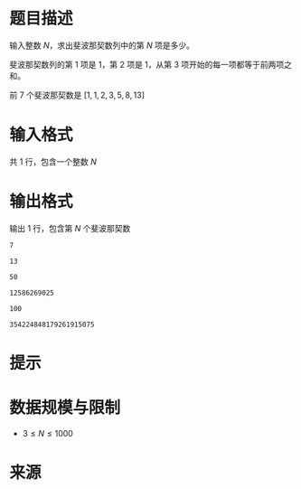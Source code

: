 # 题目描述

输入整数 $N$，求出斐波那契数列中的第 $N$ 项是多少。

斐波那契数列的第 $1$ 项是 $1$，第 $2$ 项是 $1$，从第 $3$ 项开始的每一项都等于前两项之和。

前 7 个斐波那契数是 $[1, 1, 2, 3, 5, 8, 13]$

# 输入格式

共 1 行，包含一个整数 $N$

# 输出格式

输出 1 行，包含第 $N$ 个斐波那契数

```input1
7
```

```output1
13
```

```input2
50
```

```output2
12586269025
```

```input3
100
```

```output3
354224848179261915075
```

# 提示

# 数据规模与限制
* $3 \le N \le 1000$

# 来源

<!-- * [acwing: 741.斐波那契数列](https://www.acwing.com/problem/content/743/) -->